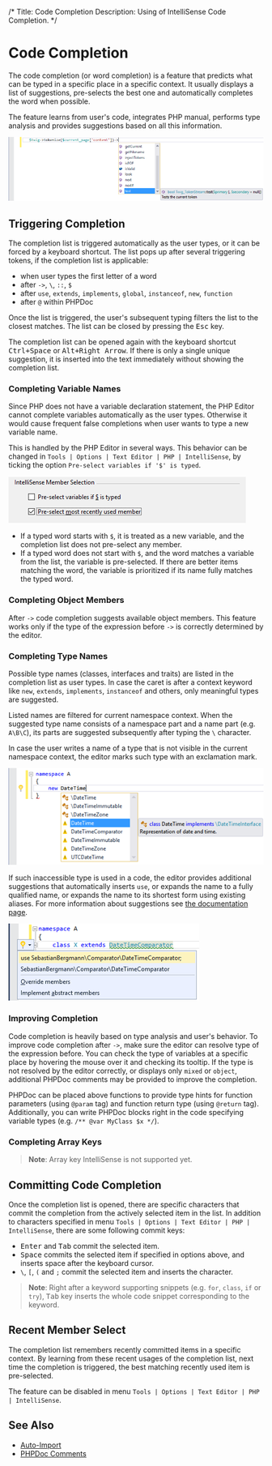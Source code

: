/*
Title: Code Completion
Description: Using of IntelliSense Code Completion.
*/

# Code Completion

The code completion (or word completion) is a feature that predicts what can be typed in a specific place in a specific context. It usually displays a list of suggestions, pre-selects the best one and automatically completes the word when possible.

The feature learns from user's code, integrates PHP manual, performs type analysis and provides suggestions based on all this information.

![Code Completion](imgs/code-completion.png)

## Triggering Completion

The completion list is triggered automatically as the user types, or it can be forced by a keyboard shortcut. The list pops up after several triggering tokens, if the completion list is applicable:

- when user types the first letter of a word
- after `->`, `\`, `::`, `$`
- after `use`, `extends`, `implements`, `global`, `instanceof`, `new`, `function`
- after `@` within PHPDoc

Once the list is triggered, the user's subsequent typing filters the list to the closest matches. The list can be closed by pressing the <kbd>Esc</kbd> key.

The completion list can be opened again with the keyboard shortcut <kbd>Ctrl+Space</kbd> or <kbd>Alt+Right Arrow</kbd>. If there is only a single unique suggestion, it is inserted into the text immediately without showing the completion list.

### Completing Variable Names

Since PHP does not have a variable declaration statement, the PHP Editor cannot complete variables automatically as the user types. Otherwise it would cause frequent false completions when user wants to type a new variable name.

This is handled by the PHP Editor in several ways. This behavior can be changed in `Tools | Options | Text Editor | PHP | IntelliSense`, by ticking the option `Pre-select variables if '$' is typed`.

![IntelliSense Member Selection Options](imgs/intellisense-members-options.png)

- If a typed word starts with `$`, it is treated as a new variable, and the completion list does not pre-select any member.
- If a typed word does not start with `$`, and the word matches a variable from the list, the variable is pre-selected. If there are better items matching the word, the variable is prioritized if its name fully matches the typed word.

### Completing Object Members

After `->` code completion suggests available object members. This feature works only if the type of the expression before `->` is correctly determined by the editor.

### Completing Type Names

Possible type names (classes, interfaces and traits) are listed in the completion list as user types. In case the caret is after a context keyword like `new`, `extends`, `implements`, `instanceof` and others, only meaningful types are suggested.

Listed names are filtered for current namespace context. When the suggested type name consists of a namespace part and a name part (e.g. `A\B\C`), its parts are suggested subsequently after typing the `\` character.

In case the user writes a name of a type that is not visible in the current namespace context, the editor marks such type with an exclamation mark. 

![IntelliSense Invisible Types](imgs/completion-missing.png)

If such inaccessible type is used in a code, the editor provides additional suggestions that automatically inserts `use`, or expands the name to a fully qualified name, or expands the name to its shortest form using existing aliases. For more information about suggestions see [the documentation page](suggestions).

![Suggestions for type](imgs/suggesting-use.png)

### Improving Completion

Code completion is heavily based on type analysis and user's behavior. To improve code completion after `->`, make sure the editor can resolve type of the expression before. You can check the type of variables at a specific place by hovering the mouse over it and checking its tooltip. If the type is not resolved by the editor correctly, or displays only `mixed` or `object`, additional PHPDoc comments may be provided to improve the completion.

PHPDoc can be placed above functions to provide type hints for function parameters (using `@param` tag) and function return type (using `@return` tag). Additionally, you can write PHPDoc blocks right in the code specifying variable types (e.g. `/** @var MyClass $x */`).

### Completing Array Keys

> **Note**: Array key IntelliSense is not supported yet.

## Committing Code Completion

Once the completion list is opened, there are specific characters that commit the completion from the actively selected item in the list. In addition to characters specified in menu `Tools | Options | Text Editor | PHP | IntelliSense`, there are some following commit keys:

- <kbd>Enter</kbd> and <kbd>Tab</kbd> commit the selected item.
- <kbd>Space</kbd> commits the selected item if specified in options above, and inserts space after the keyboard cursor.
- `\`, `[`, `(` and `;` commit the selected item and inserts the character.

> **Note**: Right after a keyword supporting snippets (e.g. `for`, `class`, `if` or `try`), <kbd>Tab</kbd> key inserts the whole code snippet corresponding to the keyword.

## Recent Member Select

The completion list remembers recently committed items in a specific context. By learning from these recent usages of the completion list, next time the completion is triggered, the best matching recently used item is pre-selected.

The feature can be disabled in menu `Tools | Options | Text Editor | PHP | IntelliSense`.

## See Also

- [Auto-Import](auto-import)
- [PHPDoc Comments](phpdoc)
